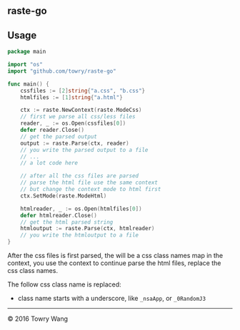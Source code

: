 raste-go
--------

## Usage

```go
package main

import "os"
import "github.com/towry/raste-go"

func main() {
	cssfiles := [2]string{"a.css", "b.css"}
	htmlfiles := [1]string{"a.html"}

	ctx := raste.NewContext(raste.ModeCss)
	// first we parse all css/less files
	reader, _ := os.Open(cssfiles[0])
	defer reader.Close()
	// get the parsed output
	output := raste.Parse(ctx, reader)
	// you write the parsed output to a file
	// ... 
	// a lot code here

	// after all the css files are parsed
	// parse the html file use the same context
	// but change the context mode to html first
	ctx.SetMode(raste.ModeHtml)

	htmlreader, _ := os.Open(htmlfiles[0])
	defer htmlreader.Close()
	// get the html parsed string
	htmloutput := raste.Parse(ctx, htmlreader)
	// you write the htmloutput to a file
}

```

After the css files is first parsed, the will be a css class names map in the 
context, you use the context to continue parse the html files, replace the css
class names.

The follow css class name is replaced:

* class name starts with a underscore, like `_nsaApp`, or `_0RandomJ3`

---

&copy; 2016 Towry Wang
